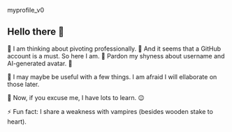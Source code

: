myprofile_v0

## Hello there 👋

🔭 I am thinking about pivoting professionally. 🤩
And it seems that a GitHub account is a must. So here I am. 🙂
Pardon my shyness about username and AI-generated avatar. 🥸
  
💬 I may maybe be useful with a few things. I am afraid I will ellaborate on those later.
  
🌱 Now, if you excuse me, I have lots to learn. 😉
  
  
  
  
  
  
⚡ Fun fact: I share a weakness with vampires (besides wooden stake to heart).
